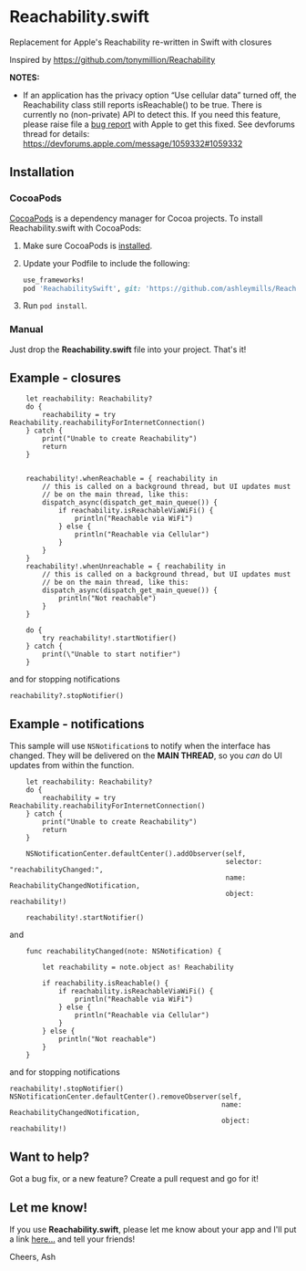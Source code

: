 # Reachability.swift

Replacement for Apple's Reachability re-written in Swift with closures

Inspired by https://github.com/tonymillion/Reachability 

**NOTES:**

- If an application has the privacy option “Use cellular data” turned off, the Reachability class still reports isReachable() to be true. There is currently no (non-private) API to detect this. If you need this feature, please raise file a [bug report](https://bugreport.apple.com) with Apple to get this fixed. See devforums thread for details: https://devforums.apple.com/message/1059332#1059332

## Installation
### CocoaPods
[CocoaPods][] is a dependency manager for Cocoa projects. To install Reachability.swift with CocoaPods:

 1. Make sure CocoaPods is [installed][CocoaPods Installation].

 2. Update your Podfile to include the following:

    ``` ruby
    use_frameworks!
    pod 'ReachabilitySwift', git: 'https://github.com/ashleymills/Reachability.swift'
    ```

 3. Run `pod install`.

[CocoaPods]: https://cocoapods.org
[CocoaPods Installation]: https://guides.cocoapods.org/using/getting-started.html#getting-started

### Manual
Just drop the **Reachability.swift** file into your project. That's it!

## Example - closures

````
    let reachability: Reachability?
    do {
        reachability = try Reachability.reachabilityForInternetConnection()
    } catch {
        print("Unable to create Reachability")
        return
    }


    reachability!.whenReachable = { reachability in
        // this is called on a background thread, but UI updates must
        // be on the main thread, like this:
        dispatch_async(dispatch_get_main_queue()) {
            if reachability.isReachableViaWiFi() {
                println("Reachable via WiFi")
            } else {
                println("Reachable via Cellular")
            }
        }
    }
    reachability!.whenUnreachable = { reachability in
        // this is called on a background thread, but UI updates must
        // be on the main thread, like this:
        dispatch_async(dispatch_get_main_queue()) {
            println("Not reachable")
        }
    }

    do {
        try reachability!.startNotifier()
    } catch {
        print(\"Unable to start notifier")
    }

````

and for stopping notifications

````
reachability?.stopNotifier()
````

## Example - notifications

This sample will use `NSNotification`s to notify when the interface has changed. They will be delivered on the **MAIN THREAD**, so you *can* do UI updates from within the function.

````
    let reachability: Reachability?
    do {
        reachability = try Reachability.reachabilityForInternetConnection()
    } catch {
        print("Unable to create Reachability")
        return
    }

    NSNotificationCenter.defaultCenter().addObserver(self, 
                                                     selector: "reachabilityChanged:", 
                                                     name: ReachabilityChangedNotification, 
                                                     object: reachability!)
    
    reachability!.startNotifier()
````

and

````
    func reachabilityChanged(note: NSNotification) {

        let reachability = note.object as! Reachability

        if reachability.isReachable() {
            if reachability.isReachableViaWiFi() {
                println("Reachable via WiFi")
            } else {
                println("Reachable via Cellular")
            }
        } else {
            println("Not reachable")
        }
    }
````

and for stopping notifications

````
reachability!.stopNotifier()
NSNotificationCenter.defaultCenter().removeObserver(self, 
                                                    name: ReachabilityChangedNotification, 
                                                    object: reachability!)
````

## Want to help?

Got a bug fix, or a new feature? Create a pull request and go for it!

## Let me know!

If you use **Reachability.swift**, please let me know about your app and I'll put a link [here…](https://github.com/ashleymills/Reachability.swift/wiki/Apps-using-Reachability.swift) and tell your friends! 

Cheers,
Ash

